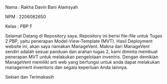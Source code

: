Nama    : Rakha Davin Bani Alamsyah

NPM     : 2206082650

Kelas   : PBP F




Selamat Datang di Repository saya. Repository ini berisi file-file untuk Tugas 2 PBP, yaitu penerapan Model-View-Template (MVT). Hasil Deployment website ini, akan saya namakan ManageVent. Makna dari ManageVent sendiri adalah sesuai panduan dan arahan tugas 2, kami diminta membuat penerapan MVT untuk melakukan pengelolaan inventris. Dengan demikian ManageVent memiliki arti web yang berfungsi untuk anda dapat melakukan management inventoris dan segala keperluan Anda lainnya.

Sekian dan Terimakasih